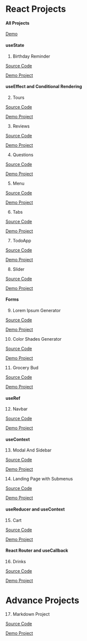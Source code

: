 # React Projects

#### All Projects

[Demo](https://animated-youtiao-a574ec.netlify.app)

#### useState

1. Birthday Reminder

[Source Code](https://github.com/farhadggu/React-Projects/tree/main/01-Birthday%20Reminder%20Project)

[Demo Project](https://dashing-frangipane-dd4a87.netlify.app)

#### useEffect and Conditional Rendering

2. Tours

[Source Code](https://github.com/farhadggu/React-Projects/tree/main/02-TourProject)

[Demo Project](https://beamish-rolypoly-026e1a.netlify.app)

3. Reviews

[Source Code](https://github.com/farhadggu/React-Projects/tree/main/03-ReviewProject)

[Demo Project](https://vermillion-sorbet-466378.netlify.app/)

4. Questions

[Source Code](https://github.com/farhadggu/React-Projects/tree/main/04-Accordion%20Project)

[Demo Project](https://exquisite-crisp-276d59.netlify.app)

5. Menu

[Source Code](https://github.com/farhadggu/React-Projects/tree/main/05-MenuProject)

[Demo Project](https://verdant-fudge-76b146.netlify.app)

6. Tabs

[Source Code](https://github.com/farhadggu/React-Projects/tree/main/06-TabsProject)

[Demo Project](https://splendorous-pika-d45438.netlify.app)

7. TodoApp

[Source Code](https://github.com/farhadggu/React-Projects/tree/main/07-Todo%20App%20Project)

[Demo Project](https://lighthearted-queijadas-4872ca.netlify.app)

8. Slider

[Source Code](https://github.com/farhadggu/React-Projects/tree/main/08-SliderProject)

[Demo Project](https://enchanting-maamoul-f16b83.netlify.app)

#### Forms

9. Lorem Ipsum Generator

[Source Code](https://github.com/farhadggu/React-Projects/tree/main/09-Lorem%20Generator%20Project)

[Demo Project](https://lambent-melba-9e3c7a.netlify.app)

10. Color Shades Generator

[Source Code](https://github.com/farhadggu/React-Projects/tree/main/10-Color%20Generator%20Project)

[Demo Project](https://melodic-paletas-92caa2.netlify.app)

11. Grocery Bud

[Source Code](https://github.com/farhadggu/React-Projects/tree/main/11-Groccery%20Bud%20Project)

[Demo Project](https://capable-cobbler-03fbe8.netlify.app)

#### useRef

12. Navbar

[Source Code](https://github.com/farhadggu/React-Projects/tree/main/12-Navbar%20Project)

[Demo Project](https://astounding-pie-f2d446.netlify.app)

#### useContext

13. Modal And Sidebar

[Source Code](https://github.com/farhadggu/React-Projects/tree/main/13-Sidebar%20%26%20Modal%20Project)

[Demo Project](https://tubular-profiterole-2947c8.netlify.app)

14. Landing Page with Submenus

[Source Code](https://github.com/farhadggu/React-Projects/tree/main/14-Landing%20Page%20Project)

[Demo Project](https://relaxed-pastelito-af02d6.netlify.app)

#### useReducer and useContext

15. Cart

[Source Code](https://github.com/farhadggu/React-Projects/tree/main/16-Cart%20Project)

[Demo Project](https://silly-dieffenbachia-35935f.netlify.app)

#### React Router and useCallback

16. Drinks

[Source Code](https://github.com/farhadggu/React-Projects/tree/main/17-API%20Drinks%20Project)

[Demo Project](https://eloquent-zabaione-5cfaa4.netlify.app)

# Advance Projects

17. Markdown Project

[Source Code](https://github.com/farhadggu/React-Projects/tree/main/17-API%20Drinks%20Project)

[Demo Project](https://earnest-choux-30a46d.netlify.app/)
